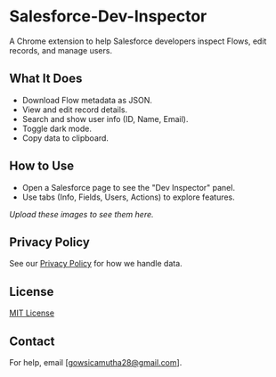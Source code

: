 # Salesforce-Dev-Inspector

A Chrome extension to help Salesforce developers inspect Flows, edit records, and manage users.

## What It Does
- Download Flow metadata as JSON.
- View and edit record details.
- Search and show user info (ID, Name, Email).
- Toggle dark mode.
- Copy data to clipboard.

## How to Use
- Open a Salesforce page to see the "Dev Inspector" panel.
- Use tabs (Info, Fields, Users, Actions) to explore features.

*Upload these images to see them here.*

## Privacy Policy
See our [Privacy Policy](https://gowsic-sf.github.io/Salesforce-Dev-Inspector/privacy-policy.html) for how we handle data.

## License
[MIT License](LICENSE)

## Contact
For help, email [gowsicamutha28@gmail.com].
